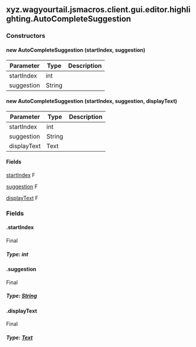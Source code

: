

xyz.wagyourtail.jsmacros.client.gui.editor.highlighting.AutoCompleteSuggestion
------------------------------------------------------------------------------

#### 

### Constructors

#### new AutoCompleteSuggestion (startIndex, suggestion)

| Parameter | Type | Description |
|---|---|---|
| startIndex | int |  |
| suggestion | String |  |


#### new AutoCompleteSuggestion (startIndex, suggestion, displayText)

| Parameter | Type | Description |
|---|---|---|
| startIndex | int |  |
| suggestion | String |  |
| displayText | Text |  |



#### Fields

[startIndex](1.9.2/)
F


[suggestion](#suggestion)
F


[displayText](#displayText)
F



### Fields

#### .startIndex

Final

##### Type: int



#### .suggestion

Final

##### Type: [String](https://docs.oracle.com/javase/8/docs/api/index.html?java/lang/String.html)



#### .displayText

Final

##### Type: [Text](https://wagyourtail.xyz/Projects/MinecraftMappingViewer/App?mapping=INTERMEDIARY,YARN&version=1.20.5&search=net/minecraft/text/Text)




